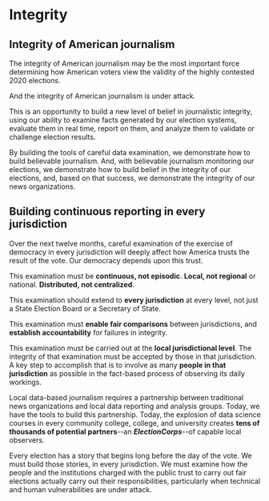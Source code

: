 # Integrity

## Integrity of American journalism

The integrity of American journalism may be the most important force determining how American voters view the validity of the highly contested 2020 elections.

And the integrity of American journalism is under attack.

This is an opportunity to build a new level of belief in journalistic integrity, using our ability to examine facts generated by our election systems, evaluate them in real time, report on them, and analyze them to validate or challenge election results.

By building the tools of careful data examination, we demonstrate how to build believable journalism. And, with believable journalism monitoring our elections, we demonstrate how to build belief in the integrity of our elections, and, based on that success, we demonstrate the integrity of our news organizations.

## Building continuous reporting in every jurisdiction

Over the next twelve months, careful examination of the exercise of democracy in every jurisdiction will deeply affect how America trusts the result of the vote. Our democracy depends upon this trust.

This examination must be **continuous, not episodic**. **Local, not regional** or national. **Distributed, not centralized**.

This examination should extend to **every jurisdiction** at every level, not just a State Election Board or a Secretary of State.

This examination must **enable fair comparisons** between jurisdictions, and **establish accountability** for failures in integrity.

This examination must be carried out at the **local jurisdictional level**. The integrity of that examination must be accepted by those in that jurisdiction. A key step to accomplish that is to involve as many **people in that jurisdiction** as possible in the fact-based process of observing its daily workings.

Local data-based journalism requires a partnership between traditional news organizations and local data reporting and analysis groups. Today, we have the tools to build this partnership. Today, the explosion of data science courses in every community college, college, and university creates **tens of thousands of potential partners**--an **_ElectionCorps_**--of capable local observers.

Every election has a story that begins long before the day of the vote.  We must build those stories, in every jurisdiction. We must examine how the people and the institutions charged with the public trust to carry out fair elections actually carry out their responsibilities, particularly when technical and human vulnerabilities are under attack.
